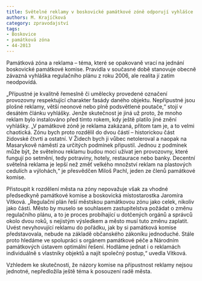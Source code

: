 ```yaml
---
title: Světelné reklamy v boskovické památkové zóně odporují vyhlášce
authors: M. Krajíčková
category: zpravodajství
tags:
- Boskovice
- památková zóna
- 44-2013
---
```


Památková zóna a reklama – téma, které se opakovaně vrací na jednání boskovické památkové komise. Pravidla v současné době stanovuje obecně závazná vyhláška regulačního plánu z roku 2006, ale realita jí zatím neodpovídá.

„Přípustné je kvalitně řemeslně či umělecky provedené označení provozovny respektující charakter fasády daného objektu. Nepřípustné jsou plošné reklamy, větší neonové nebo plně podsvětlené poutače,“ stojí v desátém článku vyhlášky. Jenže skutečnost je jiná už proto, že mnoho reklam bylo instalováno před tímto rokem, kdy ještě platilo jiné znění vyhlášky. „V památkové zóně je reklama zakázaná, přitom tam je, a to velmi chaotická. Zónu bych proto rozdělil do dvou částí – historickou část židovské čtvrti a ostatní. V Židech bych ji vůbec netoleroval a naopak na Masarykově náměstí za určitých podmínek připustil. Jednou z podmínek může být, že světelnou reklamu budou moci užívat jen provozovny, které fungují po setmění, tedy potraviny, hotely, restaurace nebo banky. Decentní světelná reklama je lepší než změť velkého množství reklam na plastových cedulích a  výlohách,“ je přesvědčen Miloš Pachl, jeden ze členů památkové komise.

Přistoupit k rozdělení města na zóny nepovažuje však za vhodné předsedkyně památkové komise a boskovická místostarostka Jaromíra Vítková. „Regulační plán řeší městskou památkovou zónu jako celek, nikoliv jako části. Město by muselo se souhlasem zastupitelstva požádat o změnu regulačního plánu, a to je proces probíhající u dotčených orgánů a správců okolo dvou roků, s nejistým výsledkem a město musí tuto změnu zaplatit. Uvést nevyhovující reklamu do pořádku, jak by si památková komise představovala, nebude na základě občanského zákoníku jednoduché. Stále proto hledáme ve spolupráci s orgánem památkové péče a Národním památkových ústavem optimální řešení. Hodláme jednat i o reklamách individuálně s vlastníky objektů a najít společný postup,“ uvedla Vítková.

Vzhledem ke skutečnosti, že názory komise na přípustnost reklamy nejsou jednotné, nepředložila ještě téma k posouzení radě města.
